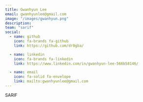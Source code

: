 ```yaml
---
title: Gwanhyun Lee
email: gwanhyunlee@gmail.com
image: "/images/gwanhyun.png"
description: 
team: "sarif"
social:
  - name: github
    icon: fa-brands fa-github
    link: https://github.com/dr0gba/

  - name: linkedin
    icon: fa-brands fa-linkedin
    link: https://www.linkedin.com/in/gwanhyun-lee-566b58146/

  - name: email
    icon: fa-solid fa-envelope
    link: mailto:gwanhyunlee@gmail.com
---
```


SARIF